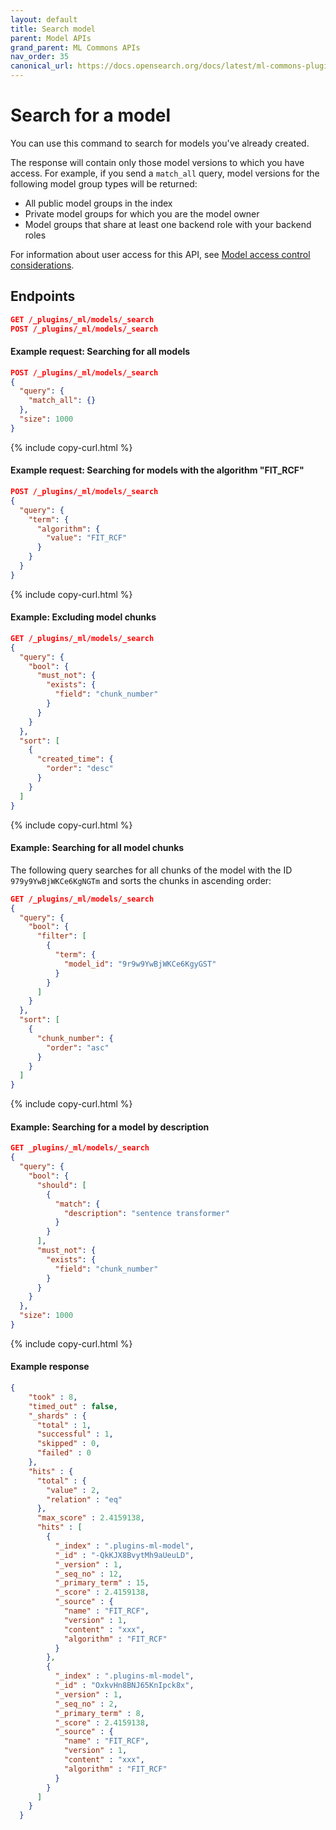 ```yaml
---
layout: default
title: Search model
parent: Model APIs
grand_parent: ML Commons APIs
nav_order: 35
canonical_url: https://docs.opensearch.org/docs/latest/ml-commons-plugin/api/model-apis/search-model/
---
```


# Search for a model

You can use this command to search for models you've already created.

The response will contain only those model versions to which you have access. For example, if you send a `match_all` query, model versions for the following model group types will be returned:

- All public model groups in the index
- Private model groups for which you are the model owner
- Model groups that share at least one backend role with your backend roles

For information about user access for this API, see [Model access control considerations]({{site.url}}{{site.baseurl}}/ml-commons-plugin/api/model-apis/index/#model-access-control-considerations).

## Endpoints

```json
GET /_plugins/_ml/models/_search
POST /_plugins/_ml/models/_search
```

#### Example request: Searching for all models

```json
POST /_plugins/_ml/models/_search
{
  "query": {
    "match_all": {}
  },
  "size": 1000
}
```
{% include copy-curl.html %}

#### Example request: Searching for models with the algorithm "FIT_RCF"

```json
POST /_plugins/_ml/models/_search
{
  "query": {
    "term": {
      "algorithm": {
        "value": "FIT_RCF"
      }
    }
  }
}
```
{% include copy-curl.html %}

#### Example: Excluding model chunks

```json
GET /_plugins/_ml/models/_search
{
  "query": {
    "bool": {
      "must_not": {
        "exists": {
          "field": "chunk_number"
        }
      }
    }
  },
  "sort": [
    {
      "created_time": {
        "order": "desc"
      }
    }
  ]
}
```
{% include copy-curl.html %}

#### Example: Searching for all model chunks

The following query searches for all chunks of the model with the ID `979y9YwBjWKCe6KgNGTm` and sorts the chunks in ascending order:

```json
GET /_plugins/_ml/models/_search
{
  "query": {
    "bool": {
      "filter": [
        {
          "term": {
            "model_id": "9r9w9YwBjWKCe6KgyGST"
          }
        }
      ]
    }
  },
  "sort": [
    {
      "chunk_number": {
        "order": "asc"
      }
    }
  ]
}
```
{% include copy-curl.html %}

#### Example: Searching for a model by description

```json
GET _plugins/_ml/models/_search
{
  "query": {
    "bool": {
      "should": [
        {
          "match": {
            "description": "sentence transformer"
          }
        }
      ],
      "must_not": {
        "exists": {
          "field": "chunk_number"
        }
      }
    }
  },
  "size": 1000
}
```
{% include copy-curl.html %}

#### Example response

```json
{
    "took" : 8,
    "timed_out" : false,
    "_shards" : {
      "total" : 1,
      "successful" : 1,
      "skipped" : 0,
      "failed" : 0
    },
    "hits" : {
      "total" : {
        "value" : 2,
        "relation" : "eq"
      },
      "max_score" : 2.4159138,
      "hits" : [
        {
          "_index" : ".plugins-ml-model",
          "_id" : "-QkKJX8BvytMh9aUeuLD",
          "_version" : 1,
          "_seq_no" : 12,
          "_primary_term" : 15,
          "_score" : 2.4159138,
          "_source" : {
            "name" : "FIT_RCF",
            "version" : 1,
            "content" : "xxx",
            "algorithm" : "FIT_RCF"
          }
        },
        {
          "_index" : ".plugins-ml-model",
          "_id" : "OxkvHn8BNJ65KnIpck8x",
          "_version" : 1,
          "_seq_no" : 2,
          "_primary_term" : 8,
          "_score" : 2.4159138,
          "_source" : {
            "name" : "FIT_RCF",
            "version" : 1,
            "content" : "xxx",
            "algorithm" : "FIT_RCF"
          }
        }
      ]
    }
  }
```